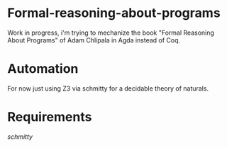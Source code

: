 # Formal-reasoning-about-programs

Work in progress, i'm trying to mechanize the book "Formal Reasoning About Programs" of Adam Chlipala in Agda instead of Coq.  

# Automation
For now just using Z3 via schmitty for a decidable theory of naturals. 

# Requirements
$schmitty$
